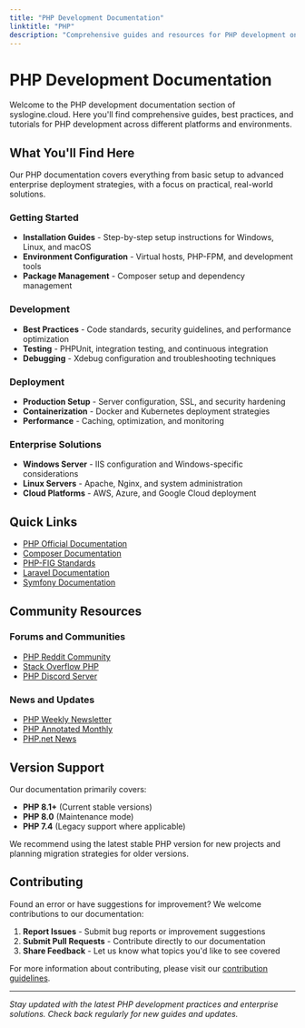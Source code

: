 ```yaml
---
title: "PHP Development Documentation"
linktitle: "PHP"
description: "Comprehensive guides and resources for PHP development on various platforms and environments"
---
```


# PHP Development Documentation

Welcome to the PHP development documentation section of syslogine.cloud. Here you'll find comprehensive guides, best practices, and tutorials for PHP development across different platforms and environments.

## What You'll Find Here

Our PHP documentation covers everything from basic setup to advanced enterprise deployment strategies, with a focus on practical, real-world solutions.

### Getting Started
- **Installation Guides** - Step-by-step setup instructions for Windows, Linux, and macOS
- **Environment Configuration** - Virtual hosts, PHP-FPM, and development tools
- **Package Management** - Composer setup and dependency management

### Development
- **Best Practices** - Code standards, security guidelines, and performance optimization
- **Testing** - PHPUnit, integration testing, and continuous integration
- **Debugging** - Xdebug configuration and troubleshooting techniques

### Deployment
- **Production Setup** - Server configuration, SSL, and security hardening
- **Containerization** - Docker and Kubernetes deployment strategies
- **Performance** - Caching, optimization, and monitoring

### Enterprise Solutions
- **Windows Server** - IIS configuration and Windows-specific considerations
- **Linux Servers** - Apache, Nginx, and system administration
- **Cloud Platforms** - AWS, Azure, and Google Cloud deployment

## Quick Links

- [PHP Official Documentation](https://www.php.net/docs.php)
- [Composer Documentation](https://getcomposer.org/doc/)
- [PHP-FIG Standards](https://www.php-fig.org/)
- [Laravel Documentation](https://laravel.com/docs)
- [Symfony Documentation](https://symfony.com/doc/current/index.html)

## Community Resources

### Forums and Communities
- [PHP Reddit Community](https://reddit.com/r/PHP)
- [Stack Overflow PHP](https://stackoverflow.com/questions/tagged/php)
- [PHP Discord Server](https://discord.gg/php)

### News and Updates
- [PHP Weekly Newsletter](https://www.phpweekly.com/)
- [PHP Annotated Monthly](https://blog.jetbrains.com/phpstorm/category/php-annotated-monthly/)
- [PHP.net News](https://www.php.net/archive/)

## Version Support

Our documentation primarily covers:
- **PHP 8.1+** (Current stable versions)
- **PHP 8.0** (Maintenance mode)
- **PHP 7.4** (Legacy support where applicable)

We recommend using the latest stable PHP version for new projects and planning migration strategies for older versions.

## Contributing

Found an error or have suggestions for improvement? We welcome contributions to our documentation:

1. **Report Issues** - Submit bug reports or improvement suggestions
2. **Submit Pull Requests** - Contribute directly to our documentation
3. **Share Feedback** - Let us know what topics you'd like to see covered

For more information about contributing, please visit our [contribution guidelines](/docs/contributing/).

---

*Stay updated with the latest PHP development practices and enterprise solutions. Check back regularly for new guides and updates.*